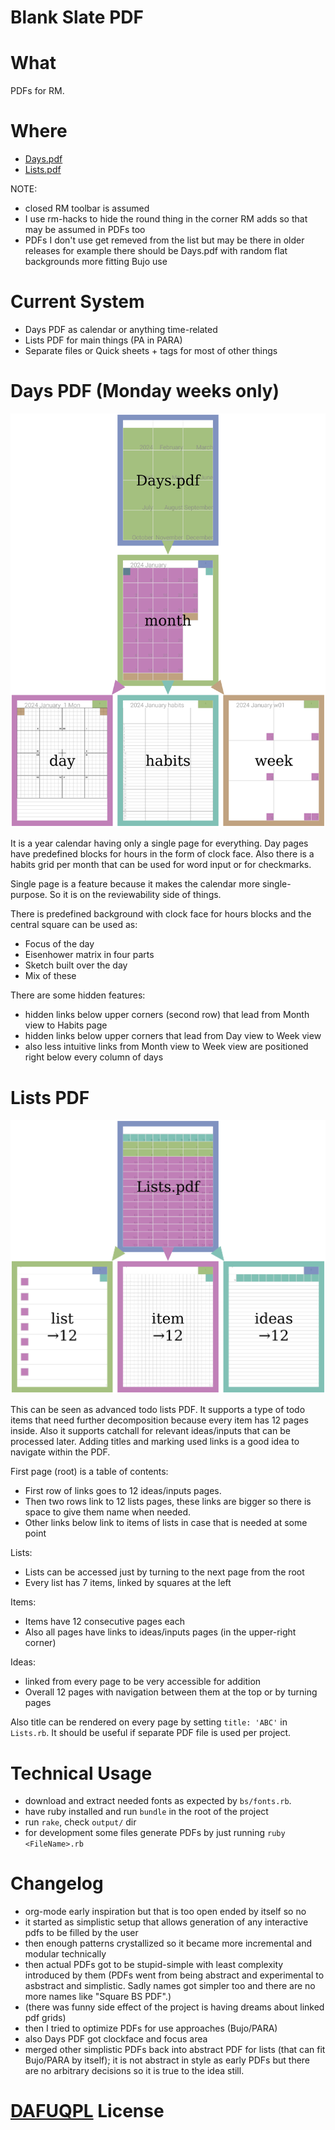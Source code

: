 # Blank Slate PDF

# What

PDFs for RM.

# Where

- [Days.pdf](https://github.com/sowcow/blank_slate_pdf/releases/latest/download/Days.pdf)
- [Lists.pdf](https://github.com/sowcow/blank_slate_pdf/releases/latest/download/Lists.pdf)

NOTE:
- closed RM toolbar is assumed
- I use rm-hacks to hide the round thing in the corner RM adds so that may be assumed in PDFs too
- PDFs I don't use get remeved from the list but may be there in older releases for example there should be Days.pdf with random flat backgrounds more fitting Bujo use

# Current System

- Days PDF as calendar or anything time-related
- Lists PDF for main things (PA in PARA)
- Separate files or Quick sheets + tags for most of other things

# Days PDF (Monday weeks only)

![Structure overview](output/COLOR_Days_MIX.png?raw=true)

It is a year calendar having only a single page for everything.
Day pages have predefined blocks for hours in the form of clock face.
Also there is a habits grid per month that can be used for word input or for checkmarks.

Single page is a feature because it makes the calendar more single-purpose.
So it is on the reviewability side of things.

There is predefined background with clock face for hours blocks and the central square can be used as:
- Focus of the day
- Eisenhower matrix in four parts
- Sketch built over the day
- Mix of these

There are some hidden features:
- hidden links below upper corners (second row) that lead from Month view to Habits page
- hidden links below upper corners that lead from Day view to Week view
- also less intuitive links from Month view to Week view are positioned right below every column of days

# Lists PDF

![Structure overview](output/COLOR_Lists.png?raw=true)

This can be seen as advanced todo lists PDF.
It supports a type of todo items that need further decomposition because every item has 12 pages inside.
Also it supports catchall for relevant ideas/inputs that can be processed later.
Adding titles and marking used links is a good idea to navigate within the PDF.

First page (root) is a table of contents:
- First row of links goes to 12 ideas/inputs pages.
- Then two rows link to 12 lists pages, these links are bigger so there is space to give them name when needed.
- Other links below link to items of lists in case that is needed at some point

Lists:
- Lists can be accessed just by turning to the next page from the root
- Every list has 7 items, linked by squares at the left

Items:
- Items have 12 consecutive pages each
- Also all pages have links to ideas/inputs pages (in the upper-right corner)

Ideas:
- linked from every page to be very accessible for addition
- Overall 12 pages with navigation between them at the top or by turning pages

Also title can be rendered on every page by setting `title: 'ABC'` in `Lists.rb`.
It should be useful if separate PDF file is used per project.

# Technical Usage

- download and extract needed fonts as expected by `bs/fonts.rb`.
- have ruby installed and run `bundle` in the root of the project
- run `rake`, check `output/` dir
- for development some files generate PDFs by just running `ruby <FileName>.rb`

# Changelog

- org-mode early inspiration but that is too open ended by itself so no 
- it started as simplistic setup that allows generation of any interactive pdfs to be filled by the user
- then enough patterns crystallized so it became more incremental and modular technically
- then actual PDFs got to be stupid-simple with least complexity introduced by them
  (PDFs went from being abstract and experimental to asbstract and simplistic. Sadly names got simpler too and there are no more names like "Square BS PDF".)
- (there was funny side effect of the project is having dreams about linked pdf grids)
- then I tried to optimize PDFs for use approaches (Bujo/PARA)
- also Days PDF got clockface and focus area
- merged other simplistic PDFs back into abstract PDF for lists (that can fit Bujo/PARA by itself);
  it is not abstract in style as early PDFs but there are no arbitrary decisions so it is true to the idea still.


# [DAFUQPL](https://github.com/dafuqpl/dafuqpl) License
